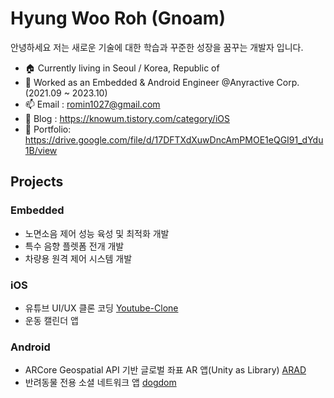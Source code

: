 # Hyung Woo Roh (Gnoam)
안녕하세요 저는 새로운 기술에 대한 학습과 꾸준한 성장을 꿈꾸는 개발자 입니다.
<br>

- 🏠 Currently living in Seoul / Korea, Republic of
- 🔭 Worked as an Embedded & Android Engineer @Anyractive Corp. (2021.09 ~ 2023.10)
- 📫 Email : romin1027@gmail.com
- 📡 Blog : https://knowum.tistory.com/category/iOS
- 💼 Portfolio: https://drive.google.com/file/d/17DFTXdXuwDncAmPMOE1eQGI91_dYdu1B/view

## Projects

### Embedded
- 노면소음 제어 성능 육성 및 최적화 개발
- 특수 음향 플렛폼 전개 개발
- 차량용 원격 제어 시스템 개발

### iOS
- 유튜브 UI/UX 클론 코딩 [Youtube-Clone](https://github.com/iOS-YouTube-CloneCoding/Youtube_Clone_Gnoam.git)
- 운동 캘린더 앱[]()
  
### Android
- ARCore Geospatial API 기반 글로벌 좌표 AR 앱(Unity as Library) [ARAD](https://github.com/Gnoam-R/ARAD_Public.git)
- 반려동물 전용 소셜 네트워크 앱 [dogdom](https://github.com/Gnoam-R/dogdom.git)

